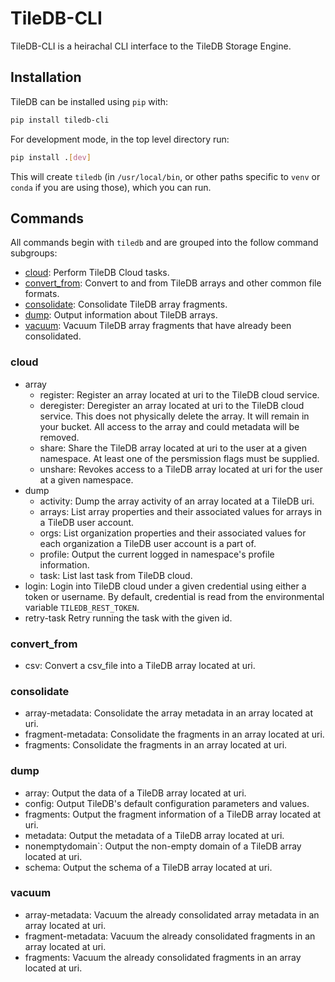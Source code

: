 # TileDB-CLI

TileDB-CLI is a heirachal CLI interface to the TileDB Storage Engine.

## Installation

TileDB can be installed using `pip` with:

```bash
pip install tiledb-cli
```

For development mode, in the top level directory run:

```bash
pip install .[dev]
```

This will create `tiledb` (in `/usr/local/bin`, or other paths specific to `venv` or `conda` if you are using those), which you can run.

## Commands

All commands begin with `tiledb` and are grouped into the follow command subgroups:
* [cloud](#cloud): Perform TileDB Cloud tasks.
* [convert_from](#convert_from): Convert to and from TileDB arrays and other common file formats.
* [consolidate](#consolidate): Consolidate TileDB array fragments.
* [dump](#dump): Output information about TileDB arrays.
* [vacuum](#vacuum): Vacuum TileDB array fragments that have already been consolidated.

### cloud
* array
    * register: Register an array located at uri to the TileDB cloud service.
    * deregister: Deregister an array located at uri to the TileDB cloud service. This does not physically delete the array. It will remain in your bucket. All access to the array and could metadata will be removed.
    * share: Share the TileDB array located at uri to the user at a given namespace. At least one of the persmission flags must be supplied.
    * unshare: Revokes access to a TileDB array located at uri for the user at a given namespace.
* dump
    * activity: Dump the array activity of an array located at a TileDB uri.
    * arrays: List array properties and their associated values for arrays in a TileDB user account.
    * orgs: List organization properties and their associated values for each organization a TileDB user account is a part of.
    * profile: Output the current logged in namespace's profile information.
    * task: List last task from TileDB cloud.
* login: Login into TileDB cloud under a given credential using either a token or username. By default, credential is read from the environmental variable `TILEDB_REST_TOKEN`.
* retry-task  Retry running the task with the given id.
### convert_from
* csv: Convert a csv_file into a TileDB array located at uri.
### consolidate
* array-metadata: Consolidate the array metadata in an array located at uri.
* fragment-metadata: Consolidate the fragments in an array located at uri.
* fragments: Consolidate the fragments in an array located at uri.
### dump
* array: Output the data of a TileDB array located at uri.
* config: Output TileDB's default configuration parameters and values.
* fragments: Output the fragment information of a TileDB array located at uri.
* metadata: Output the metadata of a TileDB array located at uri.
* nonemptydomain`: Output the non-empty domain of a TileDB array located at uri.
* schema: Output the schema of a TileDB array located at uri.
### vacuum
* array-metadata: Vacuum the already consolidated array metadata in an array located at uri.
* fragment-metadata: Vacuum the already consolidated fragments in an array located at uri.
* fragments: Vacuum the already consolidated fragments in an array located at uri.